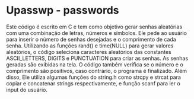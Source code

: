 # Upasswp - passwords

Este código é escrito em C e tem como objetivo gerar senhas aleatórias com uma combinação de letras, números e símbolos. Ele pede ao usuário para inserir o número de senhas desejadas e o comprimento de cada senha. Utilizando as funções rand() e time(NULL) para gerar valores aleatórios, o código seleciona caracteres aleatórios das constantes ASCII_LETTERS, DIGITS e PUNCTUATION para criar as senhas. As senhas geradas são exibidas na tela. O código também verifica se o número e o comprimento são positivos, caso contrário, o programa é finalizado. Além disso, Ele utiliza algumas funções do string.h como strcpy e strcat para copiar e concatenar strings respectivamente, e função scanf para ler o input do usuário.
